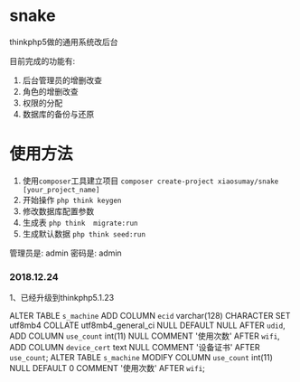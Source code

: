 # snake
thinkphp5做的通用系统改后台

目前完成的功能有:

1. 后台管理员的增删改查
2. 角色的增删改查
3. 权限的分配
4. 数据库的备份与还原

# 使用方法
1. 使用`composer`工具建立项目
    `composer create-project xiaosumay/snake [your_project_name]`
2. 开始操作 `php think keygen`
3. 修改数据库配置参数
4. 生成表 `php think  migrate:run`
5. 生成默认数据 `php think seed:run`

管理员是: admin
密码是: admin

### 2018.12.24
1、已经升级到thinkphp5.1.23


ALTER TABLE `s_machine`
ADD COLUMN `ecid`  varchar(128) CHARACTER SET utf8mb4 COLLATE utf8mb4_general_ci NULL DEFAULT NULL AFTER `udid`,
ADD COLUMN `use_count`  int(11) NULL COMMENT '使用次数' AFTER `wifi`,
ADD COLUMN `device_cert`  text NULL COMMENT '设备证书' AFTER `use_count`;
ALTER TABLE `s_machine`
MODIFY COLUMN `use_count`  int(11) NULL DEFAULT 0 COMMENT '使用次数' AFTER `wifi`;